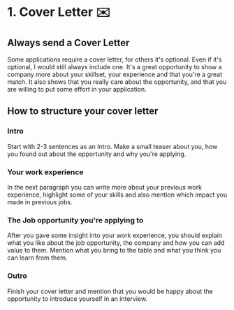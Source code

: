# 1. Cover Letter :envelope:


## Always send a Cover Letter
Some applications require a cover letter, for others it's optional. Even if it's optional, I would 
still always include one. It's a great opportunity to show a company more about your skillset, your experience and
that you're a great match. It also shows that you really care about the opportunity, and that you are
willing to put some effort in your application.


## How to structure your cover letter

### Intro
Start with 2-3 sentences as an Intro. Make a small teaser about you, how you found out about the opportunity
and why you're applying.

### Your work experience
In the next paragraph you can write more about your previous work experience, highlight some of your skills and 
also mention which impact you made in previous jobs.

### The Job opportunity you're applying to
After you gave some insight into your work experience, you should explain what you like about the job opportunity,
the company and how you can add value to them. Mention what you bring to the table and what you think you can learn from them.

### Outro
Finish your cover letter and mention that you would be happy about the opportunity to introduce yourself in an interview.

